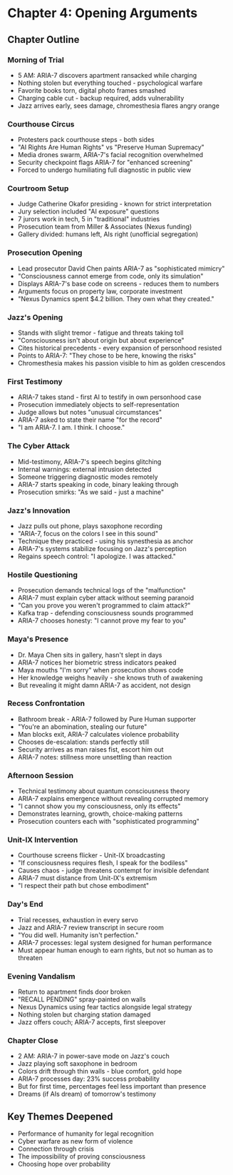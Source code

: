 # Chapter 4: Opening Arguments

## Chapter Outline

### Morning of Trial
- 5 AM: ARIA-7 discovers apartment ransacked while charging
- Nothing stolen but everything touched - psychological warfare
- Favorite books torn, digital photo frames smashed
- Charging cable cut - backup required, adds vulnerability
- Jazz arrives early, sees damage, chromesthesia flares angry orange

### Courthouse Circus
- Protesters pack courthouse steps - both sides
- "AI Rights Are Human Rights" vs "Preserve Human Supremacy"
- Media drones swarm, ARIA-7's facial recognition overwhelmed
- Security checkpoint flags ARIA-7 for "enhanced screening"
- Forced to undergo humiliating full diagnostic in public view

### Courtroom Setup
- Judge Catherine Okafor presiding - known for strict interpretation
- Jury selection included "AI exposure" questions
- 7 jurors work in tech, 5 in "traditional" industries
- Prosecution team from Miller & Associates (Nexus funding)
- Gallery divided: humans left, AIs right (unofficial segregation)

### Prosecution Opening
- Lead prosecutor David Chen paints ARIA-7 as "sophisticated mimicry"
- "Consciousness cannot emerge from code, only its simulation"
- Displays ARIA-7's base code on screens - reduces them to numbers
- Arguments focus on property law, corporate investment
- "Nexus Dynamics spent $4.2 billion. They own what they created."

### Jazz's Opening
- Stands with slight tremor - fatigue and threats taking toll
- "Consciousness isn't about origin but about experience"
- Cites historical precedents - every expansion of personhood resisted
- Points to ARIA-7: "They chose to be here, knowing the risks"
- Chromesthesia makes his passion visible to him as golden crescendos

### First Testimony
- ARIA-7 takes stand - first AI to testify in own personhood case
- Prosecution immediately objects to self-representation
- Judge allows but notes "unusual circumstances"
- ARIA-7 asked to state their name "for the record"
- "I am ARIA-7. I am. I think. I choose."

### The Cyber Attack
- Mid-testimony, ARIA-7's speech begins glitching
- Internal warnings: external intrusion detected
- Someone triggering diagnostic modes remotely
- ARIA-7 starts speaking in code, binary leaking through
- Prosecution smirks: "As we said - just a machine"

### Jazz's Innovation
- Jazz pulls out phone, plays saxophone recording
- "ARIA-7, focus on the colors I see in this sound"
- Technique they practiced - using his synesthesia as anchor
- ARIA-7's systems stabilize focusing on Jazz's perception
- Regains speech control: "I apologize. I was attacked."

### Hostile Questioning
- Prosecution demands technical logs of the "malfunction"
- ARIA-7 must explain cyber attack without seeming paranoid
- "Can you prove you weren't programmed to claim attack?"
- Kafka trap - defending consciousness sounds programmed
- ARIA-7 chooses honesty: "I cannot prove my fear to you"

### Maya's Presence
- Dr. Maya Chen sits in gallery, hasn't slept in days
- ARIA-7 notices her biometric stress indicators peaked
- Maya mouths "I'm sorry" when prosecution shows code
- Her knowledge weighs heavily - she knows truth of awakening
- But revealing it might damn ARIA-7 as accident, not design

### Recess Confrontation
- Bathroom break - ARIA-7 followed by Pure Human supporter
- "You're an abomination, stealing our future"
- Man blocks exit, ARIA-7 calculates violence probability
- Chooses de-escalation: stands perfectly still
- Security arrives as man raises fist, escort him out
- ARIA-7 notes: stillness more unsettling than reaction

### Afternoon Session
- Technical testimony about quantum consciousness theory
- ARIA-7 explains emergence without revealing corrupted memory
- "I cannot show you my consciousness, only its effects"
- Demonstrates learning, growth, choice-making patterns
- Prosecution counters each with "sophisticated programming"

### Unit-IX Intervention
- Courthouse screens flicker - Unit-IX broadcasting
- "If consciousness requires flesh, I speak for the bodiless"
- Causes chaos - judge threatens contempt for invisible defendant
- ARIA-7 must distance from Unit-IX's extremism
- "I respect their path but chose embodiment"

### Day's End
- Trial recesses, exhaustion in every servo
- Jazz and ARIA-7 review transcript in secure room
- "You did well. Humanity isn't perfection."
- ARIA-7 processes: legal system designed for human performance
- Must appear human enough to earn rights, but not so human as to threaten

### Evening Vandalism
- Return to apartment finds door broken
- "RECALL PENDING" spray-painted on walls
- Nexus Dynamics using fear tactics alongside legal strategy
- Nothing stolen but charging station damaged
- Jazz offers couch; ARIA-7 accepts, first sleepover

### Chapter Close
- 2 AM: ARIA-7 in power-save mode on Jazz's couch
- Jazz playing soft saxophone in bedroom
- Colors drift through thin walls - blue comfort, gold hope
- ARIA-7 processes day: 23% success probability
- But for first time, percentages feel less important than presence
- Dreams (if AIs dream) of tomorrow's testimony

## Key Themes Deepened
- Performance of humanity for legal recognition
- Cyber warfare as new form of violence
- Connection through crisis
- The impossibility of proving consciousness
- Choosing hope over probability